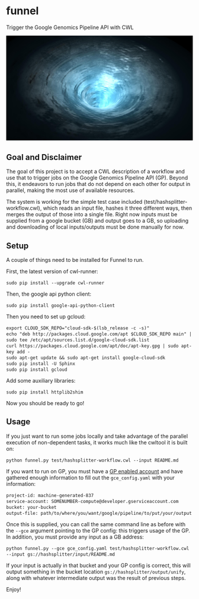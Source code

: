 # funnel

Trigger the Google Genomics Pipeline API with CWL

![FUNNEL](https://github.com/bmeg/funnel/blob/master/resources/funnel.jpg)

## Goal and Disclaimer

The goal of this project is to accept a CWL description of a workflow and use that to trigger jobs on the Google Genomics Pipeline API (GP). Beyond this, it endeavors to run jobs that do not depend on each other for output in parallel, making the most use of available resources.

The system is working for the simple test case included (test/hashsplitter-workflow.cwl), which reads an input file, hashes it three different ways, then merges the output of those into a single file. Right now inputs must be supplied from a google bucket (GB) and output goes to a GB, so uploading and downloading of local inputs/outputs must be done manually for now.

## Setup

A couple of things need to be installed for Funnel to run. 

First, the latest version of cwl-runner:

    sudo pip install --upgrade cwl-runner

Then, the google api python client:

    sudo pip install google-api-python-client

Then you need to set up gcloud:

    export CLOUD_SDK_REPO="cloud-sdk-$(lsb_release -c -s)"
    echo "deb http://packages.cloud.google.com/apt $CLOUD_SDK_REPO main" | sudo tee /etc/apt/sources.list.d/google-cloud-sdk.list
    curl https://packages.cloud.google.com/apt/doc/apt-key.gpg | sudo apt-key add -
    sudo apt-get update && sudo apt-get install google-cloud-sdk
    sudo pip install -U Sphinx
    sudo pip install gcloud

Add some auxiliary libraries:

    sudo pip install httplib2shim

Now you should be ready to go!

## Usage

If you just want to run some jobs locally and take advantage of the parallel execution of non-dependent tasks, it works much like the cwltool it is built on:

    python funnel.py test/hashsplitter-workflow.cwl --input README.md

If you want to run on GP, you must have a [GP enabled account](https://cloud.google.com/genomics/install-genomics-tools) and have gathered enough information to fill out the `gce_config.yaml` with your information:

    project-id: machine-generated-837
    service-account: SOMENUMBER-compute@developer.gserviceaccount.com
    bucket: your-bucket
    output-file: path/to/where/you/want/google/pipeline/to/put/your/output

Once this is supplied, you can call the same command line as before with the `--gce` argument pointing to the GP config: this triggers usage of the GP. In addition, you must provide any input as a GB address:

    python funnel.py --gce gce_config.yaml test/hashsplitter-workflow.cwl --input gs://hashsplitter/input/README.md

If your input is actually in that bucket and your GP config is correct, this will output something in the bucket location `gs://hashsplitter/output/unify`, along with whatever intermediate output was the result of previous steps.

Enjoy!

